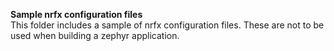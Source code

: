 **Sample nrfx configuration files**<br>
This folder includes a sample of nrfx configuration files.
These are not to be used when building a zephyr application.